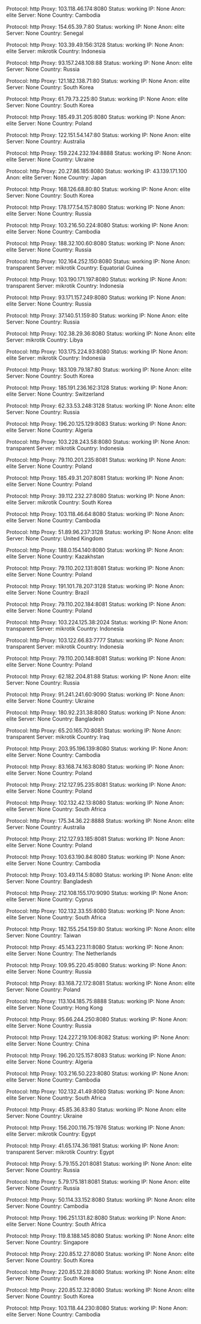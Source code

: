 Protocol: http
Proxy: 103.118.46.174:8080
Status: working
IP: None
Anon: elite
Server: None
Country: Cambodia

Protocol: http
Proxy: 154.65.39.7:80
Status: working
IP: None
Anon: elite
Server: None
Country: Senegal

Protocol: http
Proxy: 103.39.49.156:3128
Status: working
IP: None
Anon: elite
Server: mikrotik
Country: Indonesia

Protocol: http
Proxy: 93.157.248.108:88
Status: working
IP: None
Anon: elite
Server: None
Country: Russia

Protocol: http
Proxy: 121.182.138.71:80
Status: working
IP: None
Anon: elite
Server: None
Country: South Korea

Protocol: http
Proxy: 61.79.73.225:80
Status: working
IP: None
Anon: elite
Server: None
Country: South Korea

Protocol: http
Proxy: 185.49.31.205:8080
Status: working
IP: None
Anon: elite
Server: None
Country: Poland

Protocol: http
Proxy: 122.151.54.147:80
Status: working
IP: None
Anon: elite
Server: None
Country: Australia

Protocol: http
Proxy: 159.224.232.194:8888
Status: working
IP: None
Anon: elite
Server: None
Country: Ukraine

Protocol: http
Proxy: 20.27.86.185:8080
Status: working
IP: 43.139.171.100
Anon: elite
Server: None
Country: Japan

Protocol: http
Proxy: 168.126.68.80:80
Status: working
IP: None
Anon: elite
Server: None
Country: South Korea

Protocol: http
Proxy: 178.177.54.157:8080
Status: working
IP: None
Anon: elite
Server: None
Country: Russia

Protocol: http
Proxy: 103.216.50.224:8080
Status: working
IP: None
Anon: elite
Server: None
Country: Cambodia

Protocol: http
Proxy: 188.32.100.60:8080
Status: working
IP: None
Anon: elite
Server: None
Country: Russia

Protocol: http
Proxy: 102.164.252.150:8080
Status: working
IP: None
Anon: transparent
Server: mikrotik
Country: Equatorial Guinea

Protocol: http
Proxy: 103.190.171.197:8080
Status: working
IP: None
Anon: transparent
Server: mikrotik
Country: Indonesia

Protocol: http
Proxy: 93.171.157.249:8080
Status: working
IP: None
Anon: elite
Server: None
Country: Russia

Protocol: http
Proxy: 37.140.51.159:80
Status: working
IP: None
Anon: elite
Server: None
Country: Russia

Protocol: http
Proxy: 102.38.29.36:8080
Status: working
IP: None
Anon: elite
Server: mikrotik
Country: Libya

Protocol: http
Proxy: 103.175.224.93:8080
Status: working
IP: None
Anon: elite
Server: mikrotik
Country: Indonesia

Protocol: http
Proxy: 183.109.79.187:80
Status: working
IP: None
Anon: elite
Server: None
Country: South Korea

Protocol: http
Proxy: 185.191.236.162:3128
Status: working
IP: None
Anon: elite
Server: None
Country: Switzerland

Protocol: http
Proxy: 62.33.53.248:3128
Status: working
IP: None
Anon: elite
Server: None
Country: Russia

Protocol: http
Proxy: 196.20.125.129:8083
Status: working
IP: None
Anon: elite
Server: None
Country: Algeria

Protocol: http
Proxy: 103.228.243.58:8080
Status: working
IP: None
Anon: transparent
Server: mikrotik
Country: Indonesia

Protocol: http
Proxy: 79.110.201.235:8081
Status: working
IP: None
Anon: elite
Server: None
Country: Poland

Protocol: http
Proxy: 185.49.31.207:8081
Status: working
IP: None
Anon: elite
Server: None
Country: Poland

Protocol: http
Proxy: 39.112.232.27:8080
Status: working
IP: None
Anon: elite
Server: mikrotik
Country: South Korea

Protocol: http
Proxy: 103.118.46.64:8080
Status: working
IP: None
Anon: elite
Server: None
Country: Cambodia

Protocol: http
Proxy: 51.89.96.237:3128
Status: working
IP: None
Anon: elite
Server: None
Country: United Kingdom

Protocol: http
Proxy: 188.0.154.140:8080
Status: working
IP: None
Anon: elite
Server: None
Country: Kazakhstan

Protocol: http
Proxy: 79.110.202.131:8081
Status: working
IP: None
Anon: elite
Server: None
Country: Poland

Protocol: http
Proxy: 191.101.78.207:3128
Status: working
IP: None
Anon: elite
Server: None
Country: Brazil

Protocol: http
Proxy: 79.110.202.184:8081
Status: working
IP: None
Anon: elite
Server: None
Country: Poland

Protocol: http
Proxy: 103.224.125.38:2024
Status: working
IP: None
Anon: transparent
Server: mikrotik
Country: Indonesia

Protocol: http
Proxy: 103.122.66.83:7777
Status: working
IP: None
Anon: transparent
Server: mikrotik
Country: Indonesia

Protocol: http
Proxy: 79.110.200.148:8081
Status: working
IP: None
Anon: elite
Server: None
Country: Poland

Protocol: http
Proxy: 62.182.204.81:88
Status: working
IP: None
Anon: elite
Server: None
Country: Russia

Protocol: http
Proxy: 91.241.241.60:9090
Status: working
IP: None
Anon: elite
Server: None
Country: Ukraine

Protocol: http
Proxy: 180.92.231.38:8080
Status: working
IP: None
Anon: elite
Server: None
Country: Bangladesh

Protocol: http
Proxy: 65.20.165.70:8081
Status: working
IP: None
Anon: transparent
Server: mikrotik
Country: Iraq

Protocol: http
Proxy: 203.95.196.139:8080
Status: working
IP: None
Anon: elite
Server: None
Country: Cambodia

Protocol: http
Proxy: 83.168.74.163:8080
Status: working
IP: None
Anon: elite
Server: None
Country: Poland

Protocol: http
Proxy: 212.127.95.235:8081
Status: working
IP: None
Anon: elite
Server: None
Country: Poland

Protocol: http
Proxy: 102.132.42.13:8080
Status: working
IP: None
Anon: elite
Server: None
Country: South Africa

Protocol: http
Proxy: 175.34.36.22:8888
Status: working
IP: None
Anon: elite
Server: None
Country: Australia

Protocol: http
Proxy: 212.127.93.185:8081
Status: working
IP: None
Anon: elite
Server: None
Country: Poland

Protocol: http
Proxy: 103.63.190.84:8080
Status: working
IP: None
Anon: elite
Server: None
Country: Cambodia

Protocol: http
Proxy: 103.49.114.5:8080
Status: working
IP: None
Anon: elite
Server: None
Country: Bangladesh

Protocol: http
Proxy: 212.108.155.170:9090
Status: working
IP: None
Anon: elite
Server: None
Country: Cyprus

Protocol: http
Proxy: 102.132.33.55:8080
Status: working
IP: None
Anon: elite
Server: None
Country: South Africa

Protocol: http
Proxy: 182.155.254.159:80
Status: working
IP: None
Anon: elite
Server: None
Country: Taiwan

Protocol: http
Proxy: 45.143.223.11:8080
Status: working
IP: None
Anon: elite
Server: None
Country: The Netherlands

Protocol: http
Proxy: 109.95.220.45:8080
Status: working
IP: None
Anon: elite
Server: None
Country: Russia

Protocol: http
Proxy: 83.168.72.172:8081
Status: working
IP: None
Anon: elite
Server: None
Country: Poland

Protocol: http
Proxy: 113.104.185.75:8888
Status: working
IP: None
Anon: elite
Server: None
Country: Hong Kong

Protocol: http
Proxy: 95.66.244.250:8080
Status: working
IP: None
Anon: elite
Server: None
Country: Russia

Protocol: http
Proxy: 124.227.219.106:8082
Status: working
IP: None
Anon: elite
Server: None
Country: China

Protocol: http
Proxy: 196.20.125.157:8083
Status: working
IP: None
Anon: elite
Server: None
Country: Algeria

Protocol: http
Proxy: 103.216.50.223:8080
Status: working
IP: None
Anon: elite
Server: None
Country: Cambodia

Protocol: http
Proxy: 102.132.41.49:8080
Status: working
IP: None
Anon: elite
Server: None
Country: South Africa

Protocol: http
Proxy: 45.85.36.83:80
Status: working
IP: None
Anon: elite
Server: None
Country: Ukraine

Protocol: http
Proxy: 156.200.116.75:1976
Status: working
IP: None
Anon: elite
Server: mikrotik
Country: Egypt

Protocol: http
Proxy: 41.65.174.36:1981
Status: working
IP: None
Anon: transparent
Server: mikrotik
Country: Egypt

Protocol: http
Proxy: 5.79.155.201:8081
Status: working
IP: None
Anon: elite
Server: None
Country: Russia

Protocol: http
Proxy: 5.79.175.181:8081
Status: working
IP: None
Anon: elite
Server: None
Country: Russia

Protocol: http
Proxy: 50.114.33.152:8080
Status: working
IP: None
Anon: elite
Server: None
Country: Cambodia

Protocol: http
Proxy: 196.251.131.82:8080
Status: working
IP: None
Anon: elite
Server: None
Country: South Africa

Protocol: http
Proxy: 119.8.188.145:8080
Status: working
IP: None
Anon: elite
Server: None
Country: Singapore

Protocol: http
Proxy: 220.85.12.27:8080
Status: working
IP: None
Anon: elite
Server: None
Country: South Korea

Protocol: http
Proxy: 220.85.12.28:8080
Status: working
IP: None
Anon: elite
Server: None
Country: South Korea

Protocol: http
Proxy: 220.85.12.32:8080
Status: working
IP: None
Anon: elite
Server: None
Country: South Korea

Protocol: http
Proxy: 103.118.44.230:8080
Status: working
IP: None
Anon: elite
Server: None
Country: Cambodia

